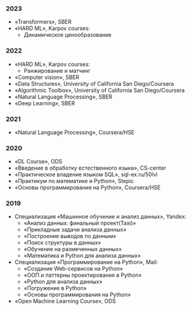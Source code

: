 ### 2023
- «Transformers», SBER
- «HARD ML», Karpov courses:
  - Динамическое ценообразование
### 2022
- «HARD ML», Karpov courses:
  - Ранжирование и матчинг
- «Computer vision», SBER
- «Data Structures», University of California San Diego/Coursera
- «Algorithmic Toolbox», University of California San Diego/Coursera
- «Natural Language Processing», SBER
- «Deep Learning», SBER
### 2021
- «Natural Language Processing», Coursera/HSE
### 2020
- «DL Course», ODS
- «Введение в обработку естественного языка», CS-center
- «Практическое владение языком SQL», sql-ex.ru/50lvl
- «Практикум по математике и Python», Stepic
- «Основы программирования на Python», Coursera/HSE
### 2019
- Специализация «Машинное обучение и анализ данных», Yandex:
  - «Анализ данных: финальный проект(Taxi)»
  - «Прикладные задачи анализа данных»
  - «Построение выводов по данным»
  - «Поиск структуры в данных»
  - «Обучение на размеченных данных»
  - «Математика и Python для анализа данных»
- Специализация «Программирование на Python», Mail:
  - «Создание Web-сервисов на Python»
  - «ООП и паттерны проектирования в Python»
  - «Python для анализа данных»
  - «Погружение в Python»
  - «Основы программирования на Python»
- «Open Machine Learning Course», ODS
